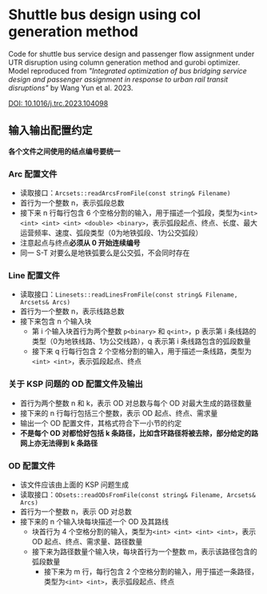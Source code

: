 # Shuttle bus design using col generation method
Code for shuttle bus service design and passenger flow assignment under UTR disruption using column generation method and gurobi optimizer. Model reproduced from *"Integrated optimization of bus bridging service design and passenger assignment in response to urban rail transit disruptions"* by Wang Yun et al. 2023. 

[DOI: 10.1016/j.trc.2023.104098](https://doi.org/10.1016/j.trc.2023.104098)

## 输入输出配置约定
**各个文件之间使用的结点编号要统一**

### Arc 配置文件
+ 读取接口：`Arcsets::readArcsFromFile(const string& Filename)`
+ 首行为一个整数 n，表示弧段总数
+ 接下来 n 行每行包含 6 个空格分割的输入，用于描述一个弧段，类型为`<int> <int> <int> <int> <double> <binary>`，表示弧段起点、终点、长度、最大运营频率、速度、弧段类型（0为地铁弧段、1为公交弧段）
+ 注意起点与终点**必须从 0 开始连续编号**
+ 同一 S-T 对要么是地铁弧要么是公交弧，不会同时存在

### Line 配置文件
+ 读取接口：`Linesets::readLinesFromFile(const string& Filename, Arcsets& Arcs)`
+ 首行为一个整数 n，表示线路总数
+ 接下来包含 n 个输入块
  + 第 i 个输入块首行为两个整数 `p<binary>` 和 `q<int>`，p 表示第 i 条线路的类型（0为地铁线路、1为公交线路），q 表示第 i 条线路包含的弧段数量
  + 接下来 q 行每行包含 2 个空格分割的输入，用于描述一条线路，类型为`<int> <int>`，表示弧段起点、终点

### 关于 KSP 问题的 OD 配置文件及输出
+ 首行为两个整数 n 和 k，表示 OD 对总数与每个 OD 对最大生成的路径数量
+ 接下来的 n 行每行包括三个整数，表示 OD 起点、终点、需求量
+ 输出一个 OD 配置文件，其格式符合下一小节的约定
+ **不是每个 OD 对都恰好包括 k 条路径，比如含环路径将被去除，部分给定的路网上亦无法得到 k 条路径**

### OD 配置文件
+ 该文件应该由上面的 KSP 问题生成
+ 读取接口：`ODsets::readODsFromFile(const string& Filename, Arcsets& Arcs)`
+ 首行为一个整数 n，表示 OD 对总数
+ 接下来的 n 个输入块每块描述一个 OD 及其路线
  + 块首行为 4 个空格分割的输入，类型为`<int> <int> <int> <int>`，表示 OD 起点、终点、需求量、路径数量
  + 接下来为路径数量个输入块，每块首行为一个整数 m，表示该路径包含的弧段数量
    + 接下来为 m 行，每行包含 2 个空格分割的输入，用于描述一条路径，类型为`<int> <int>`，表示弧段起点、终点
